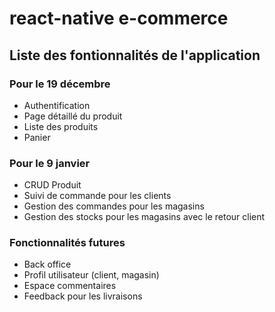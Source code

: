 # react-native e-commerce

## Liste des fontionnalités de l'application

### Pour le 19 décembre
- Authentification
- Page détaillé du produit
- Liste des produits
- Panier

### Pour le 9 janvier
- CRUD Produit
- Suivi de commande pour les clients
- Gestion des commandes pour les magasins
- Gestion des stocks pour les magasins avec le retour client

### Fonctionnalités futures
- Back office
- Profil utilisateur (client, magasin)
- Espace commentaires
- Feedback pour les livraisons